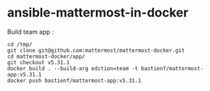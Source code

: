 # ansible-mattermost-in-docker

Build team app :
```
cd /tmp/
git clone git@github.com:mattermost/mattermost-docker.git
cd mattermost-docker/app/
git checkout v5.31.1
docker build . --build-arg edition=team -t bastienf/mattermost-app:v5.31.1
docker push bastienf/mattermost-app:v5.31.1
```